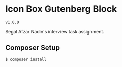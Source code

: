 # Icon Box Gutenberg Block

`v1.0.0`

Segal Afzar Nadin's interview task assignment.

## Composer Setup
```
$ composer install
```
